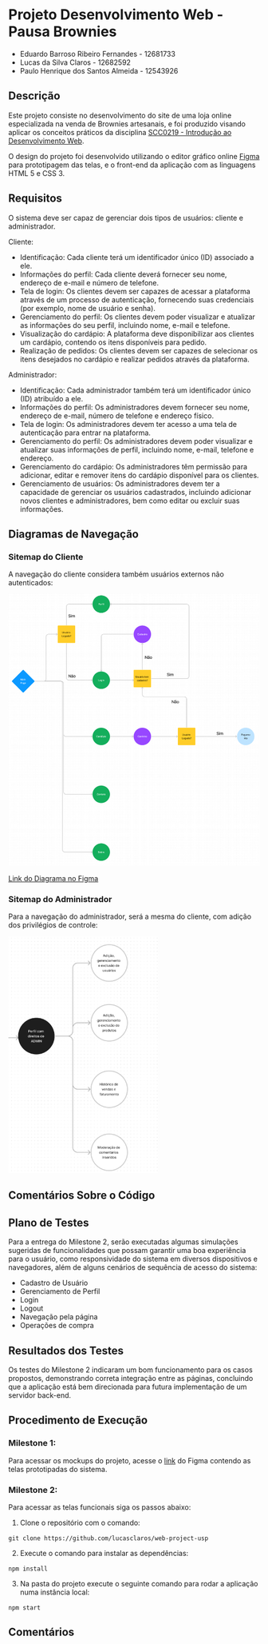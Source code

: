 # Projeto Desenvolvimento Web - Pausa Brownies
- Eduardo Barroso Ribeiro Fernandes - 12681733
- Lucas da Silva Claros - 12682592
- Paulo Henrique dos Santos Almeida - 12543926 

## Descrição

Este projeto consiste no desenvolvimento do site de uma loja online especializada na venda de Brownies artesanais, e foi produzido visando aplicar os conceitos práticos da disciplina [SCC0219 - Introdução ao Desenvolvimento Web](https://uspdigital.usp.br/jupiterweb/obterDisciplina?sgldis=SCC0219).

O design do projeto foi desenvolvido utilizando o editor gráfico online [Figma](https://www.figma.com/file/XGRnGMWEZVCLh8bxgKizsG/Pausa-Brownies?type=design&node-id=0-1&t=H95jZJzXORe0ZTdF-0) para prototipagem das telas, e o front-end da aplicação com as linguagens HTML 5 e CSS 3.


## Requisitos
O sistema deve ser capaz de gerenciar dois tipos de usuários: cliente e administrador.

Cliente:
- Identificação: Cada cliente terá um identificador único (ID) associado a ele.
- Informações do perfil: Cada cliente deverá fornecer seu nome, endereço de e-mail e número de telefone.
- Tela de login: Os clientes devem ser capazes de acessar a plataforma através de um processo de autenticação, fornecendo suas credenciais (por exemplo, nome de usuário e senha).
- Gerenciamento do perfil: Os clientes devem poder visualizar e atualizar as informações do seu perfil, incluindo nome, e-mail e telefone.
- Visualização do cardápio: A plataforma deve disponibilizar aos clientes um cardápio, contendo os itens disponíveis para pedido.
- Realização de pedidos: Os clientes devem ser capazes de selecionar os itens desejados no cardápio e realizar pedidos através da plataforma.

Administrador:
- Identificação: Cada administrador também terá um identificador único (ID) atribuído a ele.
- Informações do perfil: Os administradores devem fornecer seu nome, endereço de e-mail, número de telefone e endereço físico.
- Tela de login: Os administradores devem ter acesso a uma tela de autenticação para entrar na plataforma.
- Gerenciamento do perfil: Os administradores devem poder visualizar e atualizar suas informações de perfil, incluindo nome, e-mail, telefone e endereço.
- Gerenciamento do cardápio: Os administradores têm permissão para adicionar, editar e remover itens do cardápio disponível para os clientes.
- Gerenciamento de usuários: Os administradores devem ter a capacidade de gerenciar os usuários cadastrados, incluindo adicionar novos clientes e administradores, bem como editar ou excluir suas informações.


## Diagramas de Navegação
### Sitemap do Cliente

A navegação do cliente considera também usuários externos não autenticados:

<img src="assets/sitemap_client.png" alt="navigation diagram" width="700"/>


[Link do Diagrama no Figma](https://www.figma.com/file/C6LpGyvgDh3yrcQmiUoOSD/PAUSA-BROWNIES?type=whiteboard&node-id=0-1&t=b30D0GP500lRbtIh-0)

### Sitemap do Administrador
Para a navegação do administrador, será a mesma do cliente, com adição dos privilégios de controle:

<img src="assets/sitemap_admin.png" alt="navigation diagram" width="300"/>

## Comentários Sobre o Código

## Plano de Testes
Para a entrega do Milestone 2, serão executadas algumas simulações sugeridas de funcionalidades que possam garantir uma boa experiência para o usuário, como responsividade do sistema em diversos dispositivos e navegadores, além de alguns cenários de sequência de acesso do sistema:
- Cadastro de Usuário
- Gerenciamento de Perfil
- Login
- Logout
- Navegação pela página
- Operações de compra
## Resultados dos Testes
Os testes do Milestone 2 indicaram um bom funcionamento para os casos propostos, demonstrando correta integração entre as páginas, concluindo que a aplicação está bem direcionada para futura implementação de um servidor back-end.
## Procedimento de Execução

### Milestone 1:

Para acessar os mockups do projeto, acesse o [link](https://www.figma.com/file/XGRnGMWEZVCLh8bxgKizsG/Pausa-Brownies?type=design&node-id=0-1&t=H95jZJzXORe0ZTdF-0) do Figma contendo as telas prototipadas do sistema.

### Milestone 2:
Para acessar as telas funcionais siga os passos abaixo:


1. Clone o repositório com o comando:

```
git clone https://github.com/lucasclaros/web-project-usp
```

2. Execute o comando para instalar as dependências:

```
npm install
```
3. Na pasta do projeto execute o seguinte comando para rodar a aplicação numa instância local:

```
npm start
```
## Comentários
